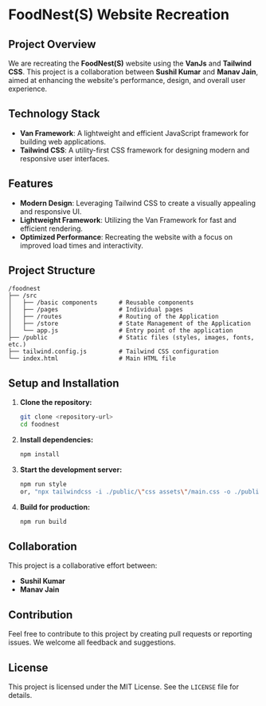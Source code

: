 # FoodNest(S) Website Recreation

## Project Overview
We are recreating the **FoodNest(S)** website using the **VanJs** and **Tailwind CSS**. This project is a collaboration between **Sushil Kumar** and **Manav Jain**, aimed at enhancing the website's performance, design, and overall user experience.

## Technology Stack
- **Van Framework**: A lightweight and efficient JavaScript framework for building web applications.
- **Tailwind CSS**: A utility-first CSS framework for designing modern and responsive user interfaces.

## Features
- **Modern Design**: Leveraging Tailwind CSS to create a visually appealing and responsive UI.
- **Lightweight Framework**: Utilizing the Van Framework for fast and efficient rendering.
- **Optimized Performance**: Recreating the website with a focus on improved load times and interactivity.

## Project Structure
```plaintext
/foodnest
├── /src
│   ├── /basic components      # Reusable components
│   ├── /pages                 # Individual pages
│   ├── /routes                # Routing of the Application
│   ├── /store                 # State Management of the Application
│   └── app.js                 # Entry point of the application
├── /public                    # Static files (styles, images, fonts, etc.)
├── tailwind.config.js         # Tailwind CSS configuration
└── index.html                 # Main HTML file
```

## Setup and Installation
1. **Clone the repository:**
   ```bash
   git clone <repository-url>
   cd foodnest
   ```

2. **Install dependencies:**
   ```bash
   npm install
   ```

3. **Start the development server:**
   ```bash
   npm run style
   or, "npx tailwindcss -i ./public/\"css assets\"/main.css -o ./public/\"css assets\"/styles.css"
   ```

4. **Build for production:**
   ```bash
   npm run build
   ```

## Collaboration
This project is a collaborative effort between:
- **Sushil Kumar**
- **Manav Jain**

## Contribution
Feel free to contribute to this project by creating pull requests or reporting issues. We welcome all feedback and suggestions.

## License
This project is licensed under the MIT License. See the `LICENSE` file for details.
